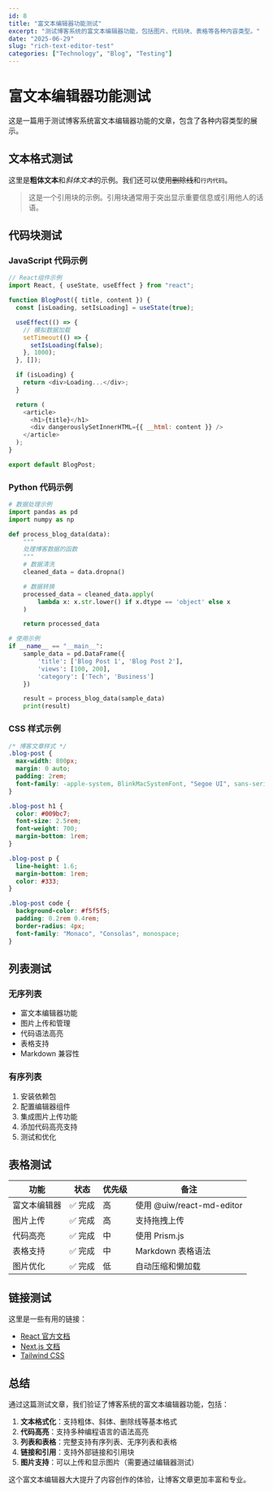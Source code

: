 ```yaml
---
id: 8
title: "富文本编辑器功能测试"
excerpt: "测试博客系统的富文本编辑器功能，包括图片、代码块、表格等各种内容类型。"
date: "2025-06-29"
slug: "rich-text-editor-test"
categories: ["Technology", "Blog", "Testing"]
---
```


# 富文本编辑器功能测试

这是一篇用于测试博客系统富文本编辑器功能的文章，包含了各种内容类型的展示。

## 文本格式测试

这里是**粗体文本**和*斜体文本*的示例。我们还可以使用~~删除线~~和`行内代码`。

> 这是一个引用块的示例。引用块通常用于突出显示重要信息或引用他人的话语。

## 代码块测试

### JavaScript 代码示例

```javascript
// React组件示例
import React, { useState, useEffect } from "react";

function BlogPost({ title, content }) {
  const [isLoading, setIsLoading] = useState(true);

  useEffect(() => {
    // 模拟数据加载
    setTimeout(() => {
      setIsLoading(false);
    }, 1000);
  }, []);

  if (isLoading) {
    return <div>Loading...</div>;
  }

  return (
    <article>
      <h1>{title}</h1>
      <div dangerouslySetInnerHTML={{ __html: content }} />
    </article>
  );
}

export default BlogPost;
```

### Python 代码示例

```python
# 数据处理示例
import pandas as pd
import numpy as np

def process_blog_data(data):
    """
    处理博客数据的函数
    """
    # 数据清洗
    cleaned_data = data.dropna()

    # 数据转换
    processed_data = cleaned_data.apply(
        lambda x: x.str.lower() if x.dtype == 'object' else x
    )

    return processed_data

# 使用示例
if __name__ == "__main__":
    sample_data = pd.DataFrame({
        'title': ['Blog Post 1', 'Blog Post 2'],
        'views': [100, 200],
        'category': ['Tech', 'Business']
    })

    result = process_blog_data(sample_data)
    print(result)
```

### CSS 样式示例

```css
/* 博客文章样式 */
.blog-post {
  max-width: 800px;
  margin: 0 auto;
  padding: 2rem;
  font-family: -apple-system, BlinkMacSystemFont, "Segoe UI", sans-serif;
}

.blog-post h1 {
  color: #009bc7;
  font-size: 2.5rem;
  font-weight: 700;
  margin-bottom: 1rem;
}

.blog-post p {
  line-height: 1.6;
  margin-bottom: 1rem;
  color: #333;
}

.blog-post code {
  background-color: #f5f5f5;
  padding: 0.2rem 0.4rem;
  border-radius: 4px;
  font-family: "Monaco", "Consolas", monospace;
}
```

## 列表测试

### 无序列表

- 富文本编辑器功能
- 图片上传和管理
- 代码语法高亮
- 表格支持
- Markdown 兼容性

### 有序列表

1. 安装依赖包
2. 配置编辑器组件
3. 集成图片上传功能
4. 添加代码高亮支持
5. 测试和优化

## 表格测试

| 功能         | 状态    | 优先级 | 备注                      |
| ------------ | ------- | ------ | ------------------------- |
| 富文本编辑器 | ✅ 完成 | 高     | 使用 @uiw/react-md-editor |
| 图片上传     | ✅ 完成 | 高     | 支持拖拽上传              |
| 代码高亮     | ✅ 完成 | 中     | 使用 Prism.js             |
| 表格支持     | ✅ 完成 | 中     | Markdown 表格语法         |
| 图片优化     | ✅ 完成 | 低     | 自动压缩和懒加载          |

## 链接测试

这里是一些有用的链接：

- [React 官方文档](https://reactjs.org/)
- [Next.js 文档](https://nextjs.org/docs)
- [Tailwind CSS](https://tailwindcss.com/)

## 总结

通过这篇测试文章，我们验证了博客系统的富文本编辑器功能，包括：

1. **文本格式化**：支持粗体、斜体、删除线等基本格式
2. **代码高亮**：支持多种编程语言的语法高亮
3. **列表和表格**：完整支持有序列表、无序列表和表格
4. **链接和引用**：支持外部链接和引用块
5. **图片支持**：可以上传和显示图片（需要通过编辑器测试）

这个富文本编辑器大大提升了内容创作的体验，让博客文章更加丰富和专业。
